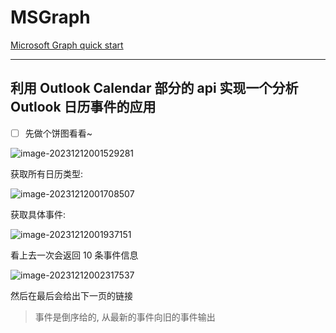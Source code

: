 # MSGraph

[Microsoft Graph quick start](https://developer.microsoft.com/en-us/graph/quick-start)

---

## 利用 Outlook Calendar 部分的 api 实现一个分析 Outlook 日历事件的应用

- [ ] 先做个饼图看看~

![image-20231212001529281](http://cdn.ayusummer233.top/DailyNotes/202312120015327.png)

获取所有日历类型:

![image-20231212001708507](http://cdn.ayusummer233.top/DailyNotes/202312120017665.png)

获取具体事件:

![image-20231212001937151](http://cdn.ayusummer233.top/DailyNotes/202312120019294.png)

看上去一次会返回 10 条事件信息

![image-20231212002317537](http://cdn.ayusummer233.top/DailyNotes/202312120023597.png)

然后在最后会给出下一页的链接

> 事件是倒序给的, 从最新的事件向旧的事件输出


















